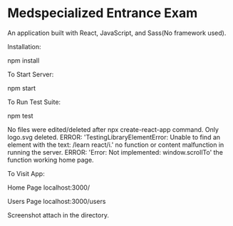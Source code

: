 # Medspecialized Entrance Exam

An application built with React, JavaScript, and Sass(No framework used).

Installation:

npm install

To Start Server:

npm start

To Run Test Suite:

npm test

No files were edited/deleted after npx create-react-app command. Only logo.svg deleted.
ERROR: 'TestingLibraryElementError: Unable to find an element with the text: /learn react/i.' no function or content malfunction in running the server.
ERROR: 'Error: Not implemented: window.scrollTo' the function working home page.

To Visit App:

Home Page
localhost:3000/

Users Page
localhost:3000/users

Screenshot attach in the directory.